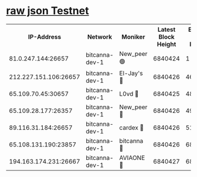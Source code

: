 [raw json Testnet](https://rpc-check.bcat.stavr.tech/bcat/rpc-bcat-result.json)
=


<table><tr><th>IP-Address</th><th>Network</th><th>Moniker</th><th>Latest Block Height</th><th>Earliest Block Height</th><th>Catching Up</th><th>Tx Index</th><th>Voting Power</th><th>Scan Time</th></tr><tr><td>81.0.247.144:26657</td><td>bitcanna-dev-1</td><td>New_peer 🟢</td><td>6840424</td><td>1</td><td>False</td><td>on</td><td>0</td><td>2024-03-12T04:12:39.532136487UTC</td></tr><tr><td>212.227.151.106:26657</td><td>bitcanna-dev-1</td><td>El-Jay's 🔴</td><td>6840426</td><td>4670391</td><td>False</td><td>on</td><td>2218364</td><td>2024-03-12T04:12:46.162420023UTC</td></tr><tr><td>65.109.70.45:30657</td><td>bitcanna-dev-1</td><td>L0vd 🔴</td><td>6840425</td><td>4828155</td><td>False</td><td>on</td><td>308120</td><td>2024-03-12T04:12:39.857796355UTC</td></tr><tr><td>65.109.28.177:26357</td><td>bitcanna-dev-1</td><td>New_peer 🔴</td><td>6840426</td><td>4952911</td><td>False</td><td>on</td><td>2237167</td><td>2024-03-12T04:12:46.779275298UTC</td></tr><tr><td>89.116.31.184:26657</td><td>bitcanna-dev-1</td><td>cardex 🔴</td><td>6840426</td><td>5185001</td><td>False</td><td>on</td><td>1</td><td>2024-03-12T04:12:46.452882790UTC</td></tr><tr><td>65.108.131.190:23857</td><td>bitcanna-dev-1</td><td>bitcanna 🔴</td><td>6840426</td><td>6836426</td><td>False</td><td>off</td><td>378646</td><td>2024-03-12T04:12:47.098218312UTC</td></tr><tr><td>194.163.174.231:26667</td><td>bitcanna-dev-1</td><td>AVIAONE 🔴</td><td>6840427</td><td>6837121</td><td>False</td><td>on</td><td>1949865</td><td>2024-03-12T04:12:55.584496323UTC</td></tr></table>